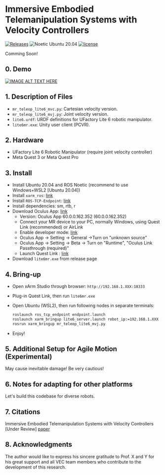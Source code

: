 # Immersive Embodied Telemanipulation Systems with Velocity Controllers

[![Releases](https://img.shields.io/github/release/Zhefan-Xu/CERLAB-UAV-Autonomy.svg)](https://github.com/RoboDD/usv_autonomy/releases)
![Noetic Ubuntu 20.04](https://github.com/Zhefan-Xu/CERLAB-UAV-Autonomy/actions/workflows/Ubuntu20.04-build.yaml/badge.svg) 
[![license](https://img.shields.io/badge/License-MIT-green.svg)](https://opensource.org/licenses/MIT) 

Comming Soon!

## 0. Demo

[![IMAGE ALT TEXT HERE](https://img.youtube.com/vi/1dyqM8UEa1E/0.jpg)](https://www.youtube.com/embed/1dyqM8UEa1E)

## 1. Description of Files

- ```mr_teleop_lite6_mvc.py```: Cartesian velocity version.
- ```mr_teleop_lite6_mvj.py```: Joint velocity version.
- ```lite6.urdf```: URDF definitions for UFactory Lite 6 robotic manipulator.
- ```lite6mr.exe```: Unity user client (PCVR).

## 2. Hardware

- UFactory Lite 6 Robotic Manipulator (require joint velocity controller)
- Meta Quest 3 or Meta Quest Pro

## 3. Install

- Install Ubuntu 20.04 and ROS Noetic (recommend to use Windows+WSL2 [Ubuntu 20.04])
- Install `xarm_ros`: [link](https://github.com/xArm-Developer/xarm_ros)
- Install `ROS-TCP-Endpoint`: [link](https://github.com/Unity-Technologies/ROS-TCP-Endpoint)
- Install dependencies: sm, rtb, r
- Download Oculus App: [link](https://www.meta.com/gb/quest/setup/)
  - Version: Oculus App 60.0.0.162.352 (60.0.0.162.352) 
  - Connect your MR device to your PC, normally Windows, using Quest Link (recommended) or AirLink
  - Enable developer mode: [link](https://developer.oculus.com/documentation/native/android/mobile-device-setup/?locale=en_GB)
  - Oculus App -> Setting -> General ->Turn on "unknown source"
  - Oculus App -> Setting -> Beta -> Turn on "Runtime", "Oculus Link Passthrough (required)"
  - Launch Quest Link : [link](https://www.meta.com/en-gb/help/quest/articles/headsets-and-accessories/oculus-link/connect-link-with-quest-2/)
- Download ```lite6mr.exe``` from release page

## 4. Bring-up

- Open xArm Studio through browser: `http://192.168.1.XXX:18333`
- Plug-in Quest Link, then run ```lite6mr.exe```
- Open Ubuntu (WSL2), then run following nodes in separate terminals:

  ```bash
  roslaunch ros_tcp_endpoint endpoint.launch
  roslaunch xarm_bringup lite6_server.launch robot_ip:=192.168.1.XXX
  rosrun xarm_bringup mr_teleop_lite6_mvj.py
  ```
- Enjoy!
  
## 5. Additional Setup for Agile Motion (Experimental)

May cause inevitable damage! Be very cautious!

## 6. Notes for adapting for other platforms

Let's build this codebase for diverse robots.

## 7. Citations

Immersive Embodied Telemanipulation Systems with Velocity Controllers [Under Review]
[paper](https://ieeexplore.ieee.org/)

## 8. Acknowledgments

The author would like to express his sincere gratitude to Prof. X and Y for his great support and all VEC team members who contribute to the development of this research.
